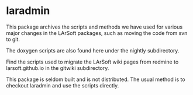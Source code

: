 # laradmin

This package archives the scripts and methods we have used for various major changes in the LArSoft packages, such as moving the code from svn to git.

The doxygen scripts are also found here under the nightly subdirectory.

Find the scripts used to migrate the LArSoft wiki pages from redmine to larsoft.github.io in the gitwiki subdirectory.

This package is seldom built and is not distributed.  The usual method is to checkout laradmin and use the scripts directly.
